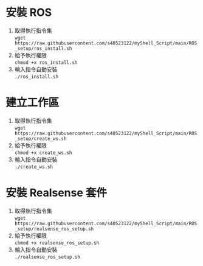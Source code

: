 # 安裝 ROS
1. 取得執行指令集</br>
  `wget https://raw.githubusercontent.com/s40523122/myShell_Script/main/ROS_setup/ros_install.sh`
2. 給予執行權限 </br> `chmod +x ros_install.sh`
3.  輸入指令自動安裝 </br> `./ros_install.sh`

# 建立工作區
1. 取得執行指令集</br>
  `wget https://raw.githubusercontent.com/s40523122/myShell_Script/main/ROS_setup/create_ws.sh`
2. 給予執行權限 </br> `chmod +x create_ws.sh`
3.  輸入指令自動安裝 </br> `./create_ws.sh` 

# 安裝 Realsense 套件
1. 取得執行指令集</br>
  `wget https://raw.githubusercontent.com/s40523122/myShell_Script/main/ROS_setup/realsense_ros_setup.sh`
2. 給予執行權限 </br> `chmod +x realsense_ros_setup.sh`
3.  輸入指令自動安裝 </br> `./realsense_ros_setup.sh` 
